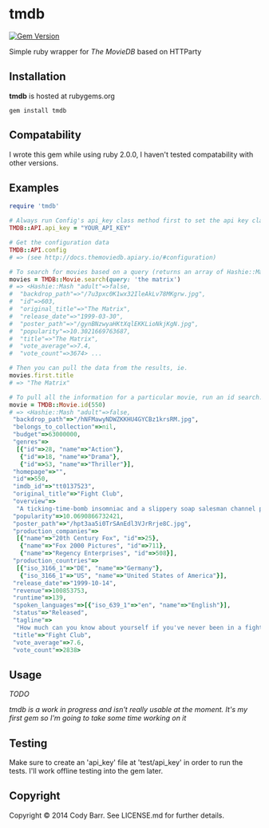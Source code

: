 # tmdb

[![Gem Version](https://badge.fury.io/rb/tmdb.svg)](http://badge.fury.io/rb/tmdb)

Simple ruby wrapper for _The MovieDB_ based on HTTParty

## Installation

**tmdb** is hosted at rubygems.org

`gem install tmdb`

## Compatability

I wrote this gem while using ruby 2.0.0, I haven't tested compatability with other versions.

## Examples

```ruby
require 'tmdb'

# Always run Config's api_key class method first to set the api key class variable
TMDB::API.api_key = "YOUR_API_KEY"

# Get the configuration data
TMDB::API.config
# => (see http://docs.themoviedb.apiary.io/#configuration)

# To search for movies based on a query (returns an array of Hashie::Mash objects)
movies = TMDB::Movie.search(query: 'the matrix')
# => <Hashie::Mash "adult"=>false,
#  "backdrop_path"=>"/7u3pxc0K1wx32IleAkLv78MKgrw.jpg",
#  "id"=>603,
#  "original_title"=>"The Matrix",
#  "release_date"=>"1999-03-30",
#  "poster_path"=>"/gynBNzwyaHKtXqlEKKLioNkjKgN.jpg",
#  "popularity"=>10.3021669763687,
#  "title"=>"The Matrix",
#  "vote_average"=>7.4,
#  "vote_count"=>3674> ...

# Then you can pull the data from the results, ie.
movies.first.title
# => "The Matrix"

# To pull all the information for a particular movie, run an id search:
movie = TMDB::Movie.id(550)
# => <Hashie::Mash "adult"=>false,
 "backdrop_path"=>"/hNFMawyNDWZKKHU4GYCBz1krsRM.jpg",
 "belongs_to_collection"=>nil,
 "budget"=>63000000,
 "genres"=>
  [{"id"=>28, "name"=>"Action"},
   {"id"=>18, "name"=>"Drama"},
   {"id"=>53, "name"=>"Thriller"}],
 "homepage"=>"",
 "id"=>550,
 "imdb_id"=>"tt0137523",
 "original_title"=>"Fight Club",
 "overview"=>
  "A ticking-time-bomb insomniac and a slippery soap salesman channel primal male aggression into a shocking new form of therapy. Their concept catches on, with underground \"fight clubs\" forming in every town, until an eccentric gets in the way and ignites an out-of-control spiral toward oblivion.",
 "popularity"=>10.0690866732421,
 "poster_path"=>"/hpt3aa5i0TrSAnEdl3VJrRrje8C.jpg",
 "production_companies"=>
  [{"name"=>"20th Century Fox", "id"=>25},
   {"name"=>"Fox 2000 Pictures", "id"=>711},
   {"name"=>"Regency Enterprises", "id"=>508}],
 "production_countries"=>
  [{"iso_3166_1"=>"DE", "name"=>"Germany"},
   {"iso_3166_1"=>"US", "name"=>"United States of America"}],
 "release_date"=>"1999-10-14",
 "revenue"=>100853753,
 "runtime"=>139,
 "spoken_languages"=>[{"iso_639_1"=>"en", "name"=>"English"}],
 "status"=>"Released",
 "tagline"=>
  "How much can you know about yourself if you've never been in a fight?",
 "title"=>"Fight Club",
 "vote_average"=>7.6,
 "vote_count"=>2838>
```

## Usage

_TODO_

_tmdb is a work in progress and isn't really usable at the moment.  It's my first gem so I'm going to take some time working on it_

## Testing

Make sure to create an 'api_key' file at 'test/api_key' in order to run the tests.  I'll work offline testing into the gem later.

## Copyright

Copyright &copy; 2014 Cody Barr. See LICENSE.md for
further details.

